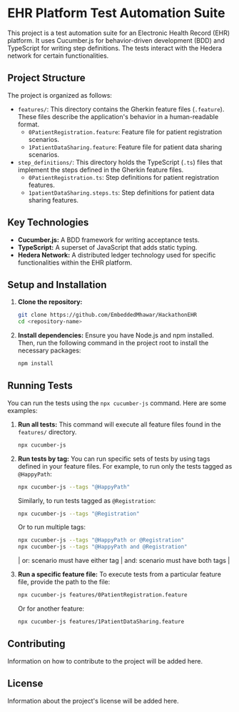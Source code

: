 # EHR Platform Test Automation Suite

This project is a test automation suite for an Electronic Health Record (EHR) platform. It uses Cucumber.js for behavior-driven development (BDD) and TypeScript for writing step definitions. The tests interact with the Hedera network for certain functionalities.

## Project Structure

The project is organized as follows:

- `features/`: This directory contains the Gherkin feature files (`.feature`). These files describe the application's behavior in a human-readable format.
  - `0PatientRegistration.feature`: Feature file for patient registration scenarios.
  - `1PatientDataSharing.feature`: Feature file for patient data sharing scenarios.
- `step_definitions/`: This directory holds the TypeScript (`.ts`) files that implement the steps defined in the Gherkin feature files.
  - `0PatientRegistration.ts`: Step definitions for patient registration features.
  - `1patientDataSharing.steps.ts`: Step definitions for patient data sharing features.

## Key Technologies

- **Cucumber.js:** A BDD framework for writing acceptance tests.
- **TypeScript:** A superset of JavaScript that adds static typing.
- **Hedera Network:** A distributed ledger technology used for specific functionalities within the EHR platform.

## Setup and Installation

1.  **Clone the repository:**
    ```bash
    git clone https://github.com/EmbeddedMhawar/HackathonEHR
    cd <repository-name>
    ```
2.  **Install dependencies:**
    Ensure you have Node.js and npm installed. Then, run the following command in the project root to install the necessary packages:
    ```bash
    npm install
    ```

## Running Tests

You can run the tests using the `npx cucumber-js` command. Here are some examples:

1.  **Run all tests:**
    This command will execute all feature files found in the `features/` directory.
    ```bash
    npx cucumber-js
    ```

2.  **Run tests by tag:**
    You can run specific sets of tests by using tags defined in your feature files. For example, to run only the tests tagged as `@HappyPath`:
    ```bash
    npx cucumber-js --tags "@HappyPath"
    ```
    Similarly, to run tests tagged as `@Registration`:
    ```bash
    npx cucumber-js --tags "@Registration"
    ```
    Or to run multiple tags:
    ```bash
    npx cucumber-js --tags "@HappyPath or @Registration"
    npx cucumber-js --tags "@HappyPath and @Registration"
    ```
    | or: scenario must have either tag |
     and: scenario must have both tags |
    
   
3.  **Run a specific feature file:**
    To execute tests from a particular feature file, provide the path to the file:
    ```bash
    npx cucumber-js features/0PatientRegistration.feature
    ```
    Or for another feature:
    ```bash
    npx cucumber-js features/1PatientDataSharing.feature
    ```

## Contributing

Information on how to contribute to the project will be added here.

## License

Information about the project's license will be added here.
